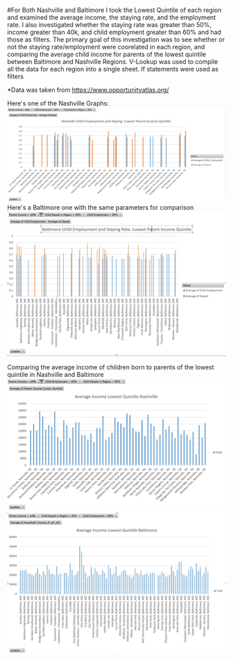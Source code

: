 #For Both Nashville and Baltimore I took the Lowest Quintile of each region and examined the average income, the staying rate, and the employment rate. I also investigated whether the staying rate was greater than 50%, income greater than 40k, and child employment greater than 60% and had those as filters. The primary goal of this investigation was to see whether or not the staying rate/employment were coorelated in each region, and comparing the average child income for parents of the lowest quintile between Baltimore and Nashville Regions. V-Lookup was used to compile all the data for each region into a single sheet. If statements were used as filters

*Data was taken from https://www.opportunityatlas.org/

Here's one of the Nashville Graphs:
![Alt Text](https://github.com/danielhong3/comparing-baltimore-nashville-child-staying-rate-and-income/blob/master/NashvilleStayEmployment.JPG)
Here's a Baltimore one with the same parameters for comparison
![Alt Text](https://github.com/danielhong3/comparing-baltimore-nashville-child-staying-rate-and-income/blob/master/BaltimoreStayEmployment.JPG)

Comparing the average income of children born to parents of the lowest quintile in Nashville and Baltimore
![Alt Text](https://github.com/danielhong3/comparing-baltimore-nashville-child-staying-rate-and-income/blob/master/NashvilleIncome.JPG)
![Alt Text](https://github.com/danielhong3/comparing-baltimore-nashville-child-staying-rate-and-income/blob/master/BaltimoreIncome.JPG)
